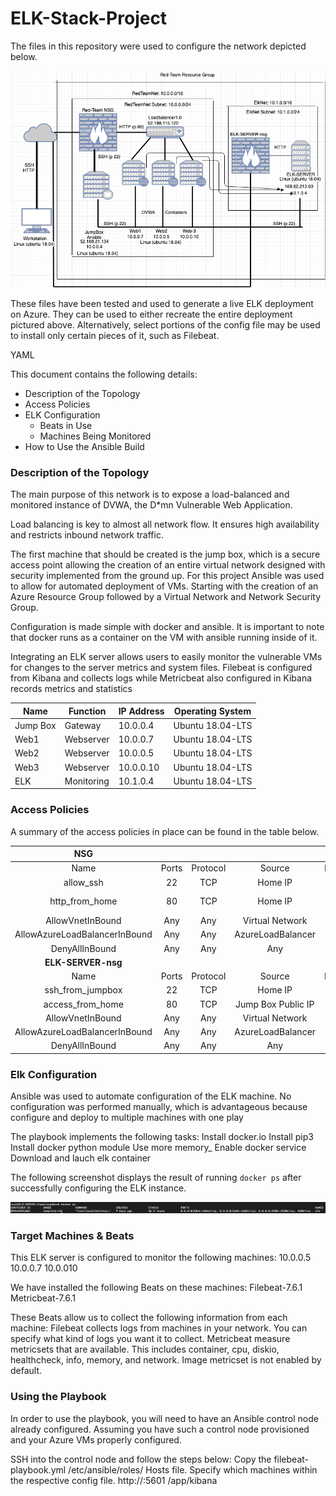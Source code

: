 # ELK-Stack-Project
The files in this repository were used to configure the network depicted below. 

![Elk_Stack_Network_Diagram.png](Images/Elk_Stack_Network_Diagram.png)

These files have been tested and used to generate a live ELK deployment on Azure. They can be used to either recreate the entire deployment pictured above. Alternatively, select portions of the config file may be used to install only certain pieces of it, such as Filebeat.

  YAML

This document contains the following details:
- Description of the Topology
- Access Policies
- ELK Configuration
  - Beats in Use
  - Machines Being Monitored
- How to Use the Ansible Build


### Description of the Topology

The main purpose of this network is to expose a load-balanced and monitored instance of DVWA, the D*mn Vulnerable Web Application.

Load balancing is key to almost all network flow. It ensures high availability and restricts inbound network traffic. 

The first machine that should be created is the jump box, which is a secure access point allowing the creation of an entire virtual network designed with security implemented from the ground up. For this project Ansible was used to allow for automated deployment of VMs. Starting with the creation of an Azure Resource Group followed by a Virtual Network and Network Security Group. 

Configuration is made simple with docker and ansible. It is important to note that docker runs as a container on the VM with ansible running inside of it. 

Integrating an ELK server allows users to easily monitor the vulnerable VMs for changes to the server metrics and system files. Filebeat is configured from Kibana and collects logs while Metricbeat also configured in Kibana records metrics and statistics

| Name     | Function | IP Address | Operating System |
|----------|----------|------------|------------------|
| Jump Box | Gateway  | 10.0.0.4   | Ubuntu 18.04-LTS |
| Web1     | Webserver| 10.0.0.7   | Ubuntu 18.04-LTS |
| Web2     | Webserver| 10.0.0.5   | Ubuntu 18.04-LTS |
| Web3     | Webserver| 10.0.0.10  | Ubuntu 18.04-LTS |
| ELK      | Monitoring| 10.1.0.4   | Ubuntu 18.04-LTS |

### Access Policies

A summary of the access policies in place can be found in the table below.

|**NSG**| | | | |
|:-------------:|:-----------:|:--------------:|:----:|:--------:|
|Name|Ports|Protocol|Source|Destination|
|allow_ssh| 22 | TCP | Home IP | 10.0.0.4|
|http_from_home | 80 | TCP | Home IP | Virtual Network |
|AllowVnetInBound | Any | Any | Virtual Network |
|AllowAzureLoadBalancerInBound| Any | Any | AzureLoadBalancer|
|DenyAllInBound| Any | Any | Any|
|**ELK-SERVER-nsg**| | | | |
|Name|Ports|Protocol|Source|Destination|
|ssh_from_jumpbox         | 22 | TCP | Home IP | 10.0.0.4|
|access_from_home         | 80 | TCP | Jump Box Public IP | 10.1.0.4 |
|AllowVnetInBound | Any | Any | Virtual Network |
|AllowAzureLoadBalancerInBound| Any | Any | AzureLoadBalancer|
|DenyAllInBound| Any | Any | Any|

### Elk Configuration

Ansible was used to automate configuration of the ELK machine. No configuration was performed manually, which is advantageous because configure and deploy to multiple machines with one play

The playbook implements the following tasks:
Install docker.io
Install pip3
Install docker python module
Use more memory_
Enable docker service
Download and lauch elk container

The following screenshot displays the result of running `docker ps` after successfully configuring the ELK instance.

![docker_ps_output.png](Images/docker_ps_output.png)

### Target Machines & Beats
This ELK server is configured to monitor the following machines:
10.0.0.5
10.0.0.7
10.0.010

We have installed the following Beats on these machines:
Filebeat-7.6.1
Metricbeat-7.6.1

These Beats allow us to collect the following information from each machine:
Filebeat collects logs from machines in your network. You can specify what kind of logs you want it to collect.
Metricbeat measure metricsets that are available. This includes container, cpu, diskio, healthcheck, info, memory, and network. Image metricset is not enabled by default.


### Using the Playbook
In order to use the playbook, you will need to have an Ansible control node already configured. Assuming you have such a control node provisioned and your Azure VMs properly configured. 

SSH into the control node and follow the steps below:
Copy the filebeat-playbook.yml /etc/ansible/roles/
Hosts file. Specify which machines within the respective config file.
http://<ELK machine ip>:5601 /app/kibana

